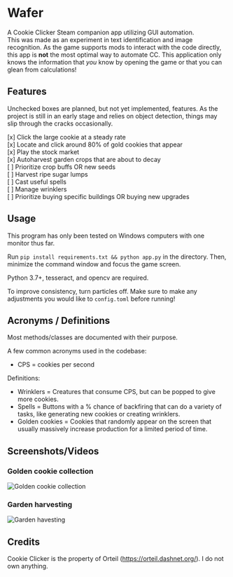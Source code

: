 # Wafer

A Cookie Clicker Steam companion app utilizing GUI automation.  
This was made as an experiment in text identification and image recognition. As the game supports
mods to interact with the code directly, this app is **not** the most optimal way to automate
CC. This application only knows the information that *you* know by opening the game or that you can glean from calculations!

## Features

Unchecked boxes are planned, but not yet implemented, features. As the project is still in an early stage and relies on object detection, things may slip through the cracks occasionally.


[x] Click the large cookie at a steady rate  
[x] Locate and click around 80% of gold cookies that appear  
[x] Play the stock market  
[x] Autoharvest garden crops that are about to decay  
[ ] Prioritize crop buffs OR new seeds  
[ ] Harvest ripe sugar lumps  
[ ] Cast useful spells  
[ ] Manage wrinklers  
[ ] Prioritize buying specific buildings OR buying new upgrades  

## Usage

This program has only been tested on Windows computers with one monitor thus far.

Run
`pip install requirements.txt && python app.py` in the directory.
Then, minimize the command window and focus the game screen.

Python 3.7+, tesseract, and opencv are required.

To improve consistency, turn particles off. Make sure to make any adjustments
you would like to `config.toml` before running!

## Acronyms / Definitions
Most methods/classes are documented with their purpose.

A few common acronyms used in the codebase:
- CPS = cookies per second

Definitions:
- Wrinklers = Creatures that consume CPS, but can be popped to give more cookies.
- Spells = Buttons with a % chance of backfiring that can do a variety of tasks,
like generating new cookies or creating wrinklers.
- Golden cookies = Cookies that randomly appear on the screen that usually massively
increase production for a limited period of time.

## Screenshots/Videos
### Golden cookie collection
![Golden cookie collection](demo/goldenCookieDemo.gif)

### Garden harvesting
![Garden havesting](demo/gardenDemo.gif)

## Credits

Cookie Clicker is the property of Orteil (https://orteil.dashnet.org/). I do not own anything.
